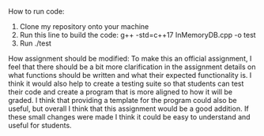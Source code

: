 How to run code:
1. Clone my repository onto your machine
2. Run this line to build the code: g++ -std=c++17 InMemoryDB.cpp -o test
3. Run ./test
   
How assignment should be modified:
To make this an official assignment, I feel that there should be a bit more clarification in the assignment details on what functions should be written and what their expected 
functionality is. I think it would also help to create a testing suite so that students can test their code and create a program that is more aligned to how it will be graded.
I think that providing a template for the program could also be useful, but overall I think that this assignment would be a good addition. If these small changes were made I think 
it could be easy to understand and useful for students. 


